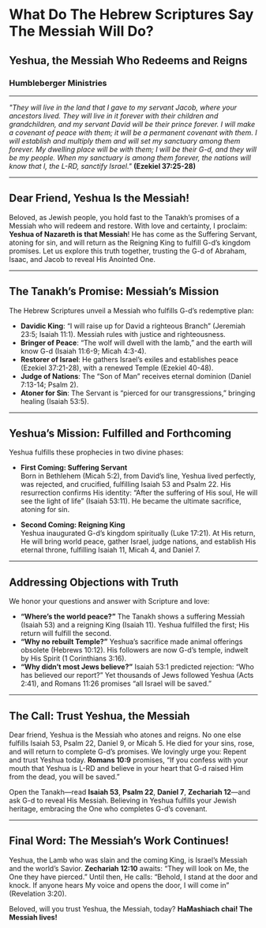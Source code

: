 # What Do The Hebrew Scriptures Say The Messiah Will Do?

## Yeshua, the Messiah Who Redeems and Reigns

### Humbleberger Ministries

---

_"They will live in the land that I gave to my servant Jacob, where your ancestors lived. They will live in it forever with their children and grandchildren, and my servant David will be their prince forever. I will make a covenant of peace with them; it will be a permanent covenant with them. I will establish and multiply them and will set my sanctuary among them forever. My dwelling place will be with them; I will be their G-d, and they will be my people. When my sanctuary is among them forever, the nations will know that I, the L-RD, sanctify Israel."_
**(Ezekiel 37:25-28)**

---

## Dear Friend, Yeshua Is the Messiah!

Beloved, as Jewish people, you hold fast to the Tanakh’s promises of a Messiah who will redeem and restore. With love and certainty, I proclaim: **Yeshua of Nazareth is that Messiah**! He has come as the Suffering Servant, atoning for sin, and will return as the Reigning King to fulfill G-d’s kingdom promises. Let us explore this truth together, trusting the G-d of Abraham, Isaac, and Jacob to reveal His Anointed One.

---

## The Tanakh’s Promise: Messiah’s Mission

The Hebrew Scriptures unveil a Messiah who fulfills G-d’s redemptive plan:

- **Davidic King**: “I will raise up for David a righteous Branch” (Jeremiah 23:5; Isaiah 11:1). Messiah rules with justice and righteousness.
- **Bringer of Peace**: “The wolf will dwell with the lamb,” and the earth will know G-d (Isaiah 11:6-9; Micah 4:3-4).
- **Restorer of Israel**: He gathers Israel’s exiles and establishes peace (Ezekiel 37:21-28), with a renewed Temple (Ezekiel 40-48).
- **Judge of Nations**: The “Son of Man” receives eternal dominion (Daniel 7:13-14; Psalm 2).
- **Atoner for Sin**: The Servant is “pierced for our transgressions,” bringing healing (Isaiah 53:5).

---

## Yeshua’s Mission: Fulfilled and Forthcoming

Yeshua fulfills these prophecies in two divine phases:

- **First Coming: Suffering Servant**  
  Born in Bethlehem (Micah 5:2), from David’s line, Yeshua lived perfectly, was rejected, and crucified, fulfilling Isaiah 53 and Psalm 22. His resurrection confirms His identity: “After the suffering of His soul, He will see the light of life” (Isaiah 53:11). He became the ultimate sacrifice, atoning for sin.

- **Second Coming: Reigning King**  
  Yeshua inaugurated G-d’s kingdom spiritually (Luke 17:21). At His return, He will bring world peace, gather Israel, judge nations, and establish His eternal throne, fulfilling Isaiah 11, Micah 4, and Daniel 7.

---

## Addressing Objections with Truth

We honor your questions and answer with Scripture and love:

- **“Where’s the world peace?”** The Tanakh shows a suffering Messiah (Isaiah 53) and a reigning King (Isaiah 11). Yeshua fulfilled the first; His return will fulfill the second.
- **“Why no rebuilt Temple?”** Yeshua’s sacrifice made animal offerings obsolete (Hebrews 10:12). His followers are now G-d’s temple, indwelt by His Spirit (1 Corinthians 3:16).
- **“Why didn’t most Jews believe?”** Isaiah 53:1 predicted rejection: “Who has believed our report?” Yet thousands of Jews followed Yeshua (Acts 2:41), and Romans 11:26 promises “all Israel will be saved.”

---

## The Call: Trust Yeshua, the Messiah

Dear friend, Yeshua is the Messiah who atones and reigns. No one else fulfills Isaiah 53, Psalm 22, Daniel 9, or Micah 5. He died for your sins, rose, and will return to complete G-d’s promises. We lovingly urge you: Repent and trust Yeshua today. **Romans 10:9** promises, “If you confess with your mouth that Yeshua is L-RD and believe in your heart that G-d raised Him from the dead, you will be saved.”

Open the Tanakh—read **Isaiah 53**, **Psalm 22**, **Daniel 7**, **Zechariah 12**—and ask G-d to reveal His Messiah. Believing in Yeshua fulfills your Jewish heritage, embracing the One who completes G-d’s covenant.

---

## Final Word: The Messiah’s Work Continues!

Yeshua, the Lamb who was slain and the coming King, is Israel’s Messiah and the world’s Savior. **Zechariah 12:10** awaits: “They will look on Me, the One they have pierced.” Until then, He calls: “Behold, I stand at the door and knock. If anyone hears My voice and opens the door, I will come in” (Revelation 3:20).

Beloved, will you trust Yeshua, the Messiah, today? **HaMashiach chai! The Messiah lives!**
